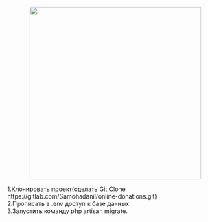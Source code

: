 <p align="center"><a href="https://laravel.com" target="_blank"><img src="https://raw.githubusercontent.com/laravel/art/master/logo-lockup/5%20SVG/2%20CMYK/1%20Full%20Color/laravel-logolockup-cmyk-red.svg" width="400"></a></p>
1.Клонировать проект(сделать Git Clone https://gitlab.com/Samohadanil/online-donations.git)
<br>2.Прописать в .env доступ к базе данных. 
<br>3.Запустить команду php artisan migrate.

